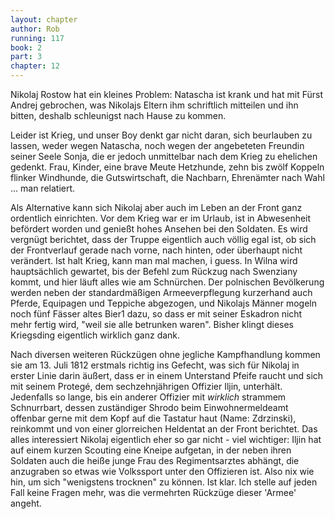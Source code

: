 ```yaml
---
layout: chapter
author: Rob
running: 117
book: 2
part: 3
chapter: 12
---
```

Nikolaj Rostow hat ein kleines Problem: Natascha ist krank und hat mit Fürst Andrej gebrochen, was Nikolajs Eltern ihm schriftlich mitteilen und ihn bitten, deshalb schleunigst nach Hause zu kommen.

Leider ist Krieg, und unser Boy denkt gar nicht daran, sich beurlauben zu lassen, weder wegen Natascha, noch wegen der angebeteten Freundin seiner Seele Sonja, die er jedoch unmittelbar nach dem Krieg zu ehelichen gedenkt. Frau, Kinder, eine brave Meute Hetzhunde, zehn bis zwölf Koppeln flinker Windhunde, die Gutswirtschaft, die Nachbarn, Ehrenämter nach Wahl ... man relatiert.

Als Alternative kann sich Nikolaj aber auch im Leben an der Front ganz ordentlich einrichten. Vor dem Krieg war er im Urlaub, ist in Abwesenheit befördert worden und genießt hohes Ansehen bei den Soldaten. Es wird vergnügt berichtet, dass der Truppe eigentlich auch völlig egal ist, ob sich der Frontverlauf gerade nach vorne, nach hinten, oder überhaupt nicht verändert. Ist halt Krieg, kann man mal machen, i guess. In Wilna wird hauptsächlich gewartet, bis der Befehl zum Rückzug nach Swenziany kommt, und hier läuft alles wie am Schnürchen. Der polnischen Bevölkerung werden neben der standardmäßigen Armeeverpflegung kurzerhand auch Pferde, Equipagen und Teppiche abgezogen, und Nikolajs Männer mogeln noch fünf Fässer altes Bier1 dazu, so dass er mit seiner Eskadron nicht mehr fertig wird, "weil sie alle betrunken waren". Bisher klingt dieses Kriegsding eigentlich wirklich ganz dank.

Nach diversen weiteren Rückzügen ohne jegliche Kampfhandlung kommen sie am 13. Juli 1812 erstmals richtig ins Gefecht, was sich für Nikolaj in erster Linie darin äußert, dass er in einem Unterstand Pfeife raucht und sich mit seinem Protegé, dem sechzehnjährigen Offizier Iljin, unterhält. Jedenfalls so lange, bis ein anderer Offizier mit *wirklich* strammem Schnurrbart, dessen zuständiger Shrodo beim Einwohnermeldeamt offenbar gerne mit dem Kopf auf die Tastatur haut (Name: Zdrzinski), reinkommt und von einer glorreichen Heldentat an der Front berichtet. Das alles interessiert Nikolaj eigentlich eher so gar nicht - viel wichtiger: Iljin hat auf einem kurzen Scouting eine Kneipe aufgetan, in der neben ihren Soldaten auch die heiße junge Frau des Regimentsarztes abhängt, die anzugraben so etwas wie Volkssport unter den Offizieren ist. Also nix wie hin, um sich "wenigstens trocknen" zu können. Ist klar. Ich stelle auf jeden Fall keine Fragen mehr, was die vermehrten Rückzüge dieser 'Armee' angeht.